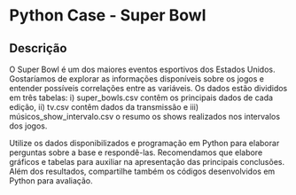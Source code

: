 # **Python Case - Super Bowl**

## **Descrição**

O Super Bowl é um dos maiores eventos esportivos dos Estados Unidos. Gostaríamos de explorar as informações disponíveis sobre os jogos e entender possíveis correlações entre as variáveis. Os dados estão divididos em três tabelas: i) super_bowls.csv contêm os principais dados de cada edição, ii) tv.csv contêm dados da transmissão e iii) músicos_show_intervalo.csv o resumo os shows realizados nos intervalos dos jogos.

Utilize os dados disponibilizados e programação em Python para elaborar perguntas sobre a base e respondê-las. Recomendamos que elabore gráficos e tabelas para auxiliar na apresentação das principais conclusões. Além dos resultados, compartilhe também os códigos desenvolvidos em Python para avaliação.
